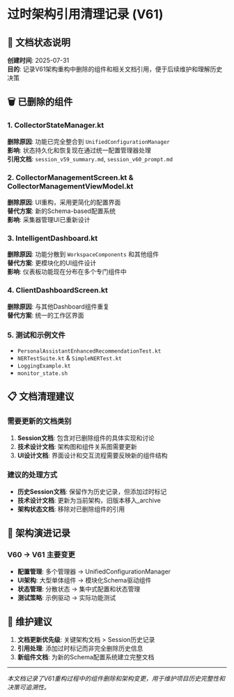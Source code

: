 # 过时架构引用清理记录 (V61)

## 📄 文档状态说明

**创建时间**: 2025-07-31  
**目的**: 记录V61架构重构中删除的组件和相关文档引用，便于后续维护和理解历史决策  

## 🗑️ 已删除的组件

### 1. CollectorStateManager.kt
**删除原因**: 功能已完全整合到 `UnifiedConfigurationManager`  
**影响**: 状态持久化和恢复现在通过统一配置管理器处理  
**引用文档**: `session_v59_summary.md`, `session_v60_prompt.md`

### 2. CollectorManagementScreen.kt & CollectorManagementViewModel.kt
**删除原因**: UI重构，采用更简化的配置界面  
**替代方案**: 新的Schema-based配置系统  
**影响**: 采集器管理UI已重新设计

### 3. IntelligentDashboard.kt
**删除原因**: 功能分散到 `WorkspaceComponents` 和其他组件  
**替代方案**: 更模块化的UI组件设计  
**影响**: 仪表板功能现在分布在多个专门组件中

### 4. ClientDashboardScreen.kt
**删除原因**: 与其他Dashboard组件重复  
**替代方案**: 统一的工作区界面  

### 5. 测试和示例文件
- `PersonalAssistantEnhancedRecommendationTest.kt`
- `NERTestSuite.kt` & `SimpleNERTest.kt`  
- `LoggingExample.kt`
- `monitor_state.sh`

## 📋 文档清理建议

### 需要更新的文档类别
1. **Session文档**: 包含对已删除组件的具体实现和讨论
2. **技术设计文档**: 架构图和组件关系图需要更新
3. **UI设计文档**: 界面设计和交互流程需要反映新的组件结构

### 建议的处理方式
- **历史Session文档**: 保留作为历史记录，但添加过时标记
- **技术设计文档**: 更新为当前架构，旧版本移入_archive
- **架构状态文档**: 移除对已删除组件的引用

## 🔄 架构演进记录

### V60 → V61 主要变更
- **配置管理**: 多个管理器 → UnifiedConfigurationManager
- **UI架构**: 大型单体组件 → 模块化Schema驱动组件
- **状态管理**: 分散状态 → 集中式配置和状态管理
- **测试策略**: 示例驱动 → 实际功能测试

## 📌 维护建议

1. **文档更新优先级**: 关键架构文档 > Session历史记录
2. **引用处理**: 添加过时标记而非完全删除历史信息
3. **新组件文档**: 为新的Schema配置系统建立完整文档

---

*本文档记录了V61重构过程中的组件删除和架构变更，用于维护项目历史完整性和决策可追溯性。*